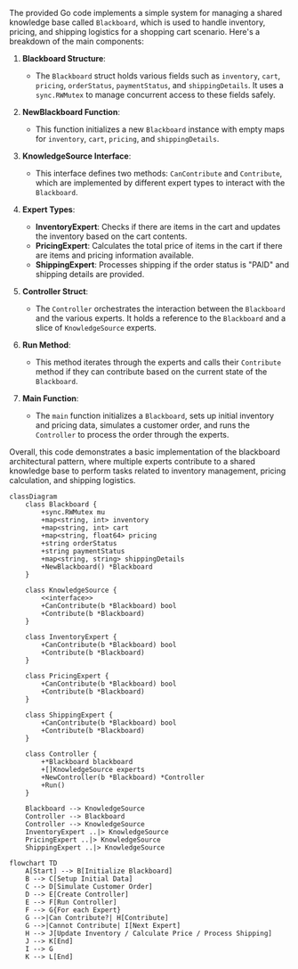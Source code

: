 The provided Go code implements a simple system for managing a shared knowledge base called `Blackboard`, which is used to handle inventory, pricing, and shipping logistics for a shopping cart scenario. Here's a breakdown of the main components:

1. **Blackboard Structure**: 
   - The `Blackboard` struct holds various fields such as `inventory`, `cart`, `pricing`, `orderStatus`, `paymentStatus`, and `shippingDetails`. It uses a `sync.RWMutex` to manage concurrent access to these fields safely.

2. **NewBlackboard Function**: 
   - This function initializes a new `Blackboard` instance with empty maps for `inventory`, `cart`, `pricing`, and `shippingDetails`.

3. **KnowledgeSource Interface**: 
   - This interface defines two methods: `CanContribute` and `Contribute`, which are implemented by different expert types to interact with the `Blackboard`.

4. **Expert Types**:
   - **InventoryExpert**: Checks if there are items in the cart and updates the inventory based on the cart contents.
   - **PricingExpert**: Calculates the total price of items in the cart if there are items and pricing information available.
   - **ShippingExpert**: Processes shipping if the order status is "PAID" and shipping details are provided.

5. **Controller Struct**: 
   - The `Controller` orchestrates the interaction between the `Blackboard` and the various experts. It holds a reference to the `Blackboard` and a slice of `KnowledgeSource` experts.

6. **Run Method**: 
   - This method iterates through the experts and calls their `Contribute` method if they can contribute based on the current state of the `Blackboard`.

7. **Main Function**: 
   - The `main` function initializes a `Blackboard`, sets up initial inventory and pricing data, simulates a customer order, and runs the `Controller` to process the order through the experts.

Overall, this code demonstrates a basic implementation of the blackboard architectural pattern, where multiple experts contribute to a shared knowledge base to perform tasks related to inventory management, pricing calculation, and shipping logistics.


```mermaid
classDiagram
    class Blackboard {
        +sync.RWMutex mu
        +map<string, int> inventory
        +map<string, int> cart
        +map<string, float64> pricing
        +string orderStatus
        +string paymentStatus
        +map<string, string> shippingDetails
        +NewBlackboard() *Blackboard
    }

    class KnowledgeSource {
        <<interface>>
        +CanContribute(b *Blackboard) bool
        +Contribute(b *Blackboard)
    }

    class InventoryExpert {
        +CanContribute(b *Blackboard) bool
        +Contribute(b *Blackboard)
    }

    class PricingExpert {
        +CanContribute(b *Blackboard) bool
        +Contribute(b *Blackboard)
    }

    class ShippingExpert {
        +CanContribute(b *Blackboard) bool
        +Contribute(b *Blackboard)
    }

    class Controller {
        +*Blackboard blackboard
        +[]KnowledgeSource experts
        +NewController(b *Blackboard) *Controller
        +Run()
    }

    Blackboard --> KnowledgeSource
    Controller --> Blackboard
    Controller --> KnowledgeSource
    InventoryExpert ..|> KnowledgeSource
    PricingExpert ..|> KnowledgeSource
    ShippingExpert ..|> KnowledgeSource
```

```mermaid
flowchart TD
    A[Start] --> B[Initialize Blackboard]
    B --> C[Setup Initial Data]
    C --> D[Simulate Customer Order]
    D --> E[Create Controller]
    E --> F[Run Controller]
    F --> G{For each Expert}
    G -->|Can Contribute?| H[Contribute]
    G -->|Cannot Contribute| I[Next Expert]
    H --> J[Update Inventory / Calculate Price / Process Shipping]
    J --> K[End]
    I --> G
    K --> L[End]
```